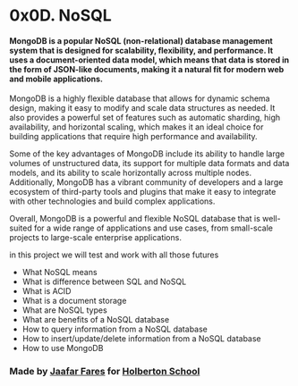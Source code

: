 # 0x0D. NoSQL

#### MongoDB is a popular NoSQL (non-relational) database management system that is designed for scalability, flexibility, and performance. It uses a document-oriented data model, which means that data is stored in the form of JSON-like documents, making it a natural fit for modern web and mobile applications.

MongoDB is a highly flexible database that allows for dynamic schema design, making it easy to modify and scale data structures as needed. It also provides a powerful set of features such as automatic sharding, high availability, and horizontal scaling, which makes it an ideal choice for building applications that require high performance and availability.

Some of the key advantages of MongoDB include its ability to handle large volumes of unstructured data, its support for multiple data formats and data models, and its ability to scale horizontally across multiple nodes. Additionally, MongoDB has a vibrant community of developers and a large ecosystem of third-party tools and plugins that make it easy to integrate with other technologies and build complex applications.

Overall, MongoDB is a powerful and flexible NoSQL database that is well-suited for a wide range of applications and use cases, from small-scale projects to large-scale enterprise applications.

in this project we will test and work with all those futures 


* What NoSQL means
* What is difference between SQL and NoSQL
* What is ACID
* What is a document storage
* What are NoSQL types
* What are benefits of a NoSQL database
* How to query information from a NoSQL database
* How to insert/update/delete information from a NoSQL database
* How to use MongoDB





### Made by [Jaafar Fares](https://github.com/jaafarfares) for [Holberton School](https://www.holbertonschool.com/)
